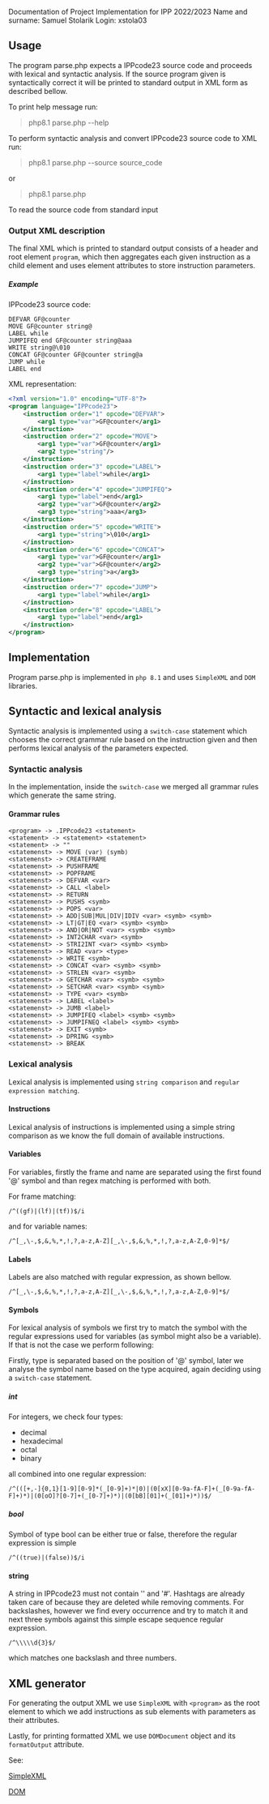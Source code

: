 Documentation of Project Implementation for IPP 2022/2023
Name and surname: Samuel Stolarik
Login: xstola03

## Usage

The program parse.php expects a IPPcode23 source code and proceeds with lexical and syntactic analysis. 
If the source program given is syntactically correct it will be printed to standard output in XML form as described bellow.

To print help message run:
> php8.1 parse.php --help

To perform syntactic analysis and convert IPPcode23 source code to XML run:
> php8.1 parse.php --source source_code

or
> php8.1 parse.php

To read the source code from standard input

### Output XML description

The final XML which is printed to standard output consists of a header and root element `program`, 
which then aggregates each given instruction as a child element and uses element attributes to store
instruction parameters.

##### Example

IPPcode23 source code:
```
DEFVAR GF@counter
MOVE GF@counter string@
LABEL while
JUMPIFEQ end GF@counter string@aaa
WRITE string@\010
CONCAT GF@counter GF@counter string@a
JUMP while
LABEL end
```

XML representation:
```xml
<?xml version="1.0" encoding="UTF-8"?>
<program language="IPPcode23">
    <instruction order="1" opcode="DEFVAR">
        <arg1 type="var">GF@counter</arg1>
    </instruction>
    <instruction order="2" opcode="MOVE">
        <arg1 type="var">GF@counter</arg1>
        <arg2 type="string"/>
    </instruction>
    <instruction order="3" opcode="LABEL">
        <arg1 type="label">while</arg1>
    </instruction>
    <instruction order="4" opcode="JUMPIFEQ">
        <arg1 type="label">end</arg1>
        <arg2 type="var">GF@counter</arg2>
        <arg3 type="string">aaa</arg3>
    </instruction>
    <instruction order="5" opcode="WRITE">
        <arg1 type="string">\010</arg1>
    </instruction>
    <instruction order="6" opcode="CONCAT">
        <arg1 type="var">GF@counter</arg1>
        <arg2 type="var">GF@counter</arg2>
        <arg3 type="string">a</arg3>
    </instruction>
    <instruction order="7" opcode="JUMP">
        <arg1 type="label">while</arg1>
    </instruction>
    <instruction order="8" opcode="LABEL">
        <arg1 type="label">end</arg1>
    </instruction>
</program>
```

## Implementation

Program parse.php is implemented in `php 8.1` and uses `SimpleXML` and `DOM` libraries.

## Syntactic and lexical analysis

Syntactic analysis is implemented using a `switch-case` statement which chooses the correct grammar rule based on the instruction given and then performs lexical analysis of the parameters expected.

### Syntactic analysis
In the implementation, inside the `switch-case` we merged all grammar rules which generate the same string.

[//]: # (Next part is taken from the assignment. However, in my opinion it makes sense to state the grammar rules in the documentation)
#### Grammar rules
`<program> -> .IPPcode23 <statement>`\
`<statement> -> <statement> <statement>`\
`<statement> -> ""`\
`<statemenst> -> MOVE ⟨var⟩ ⟨symb⟩`\
`<statemenst> -> CREATEFRAME`\
`<statemenst> -> PUSHFRAME`\
`<statemenst> -> POPFRAME`\
`<statemenst> -> DEFVAR <var>`\
`<statemenst> -> CALL <label>`\
`<statemenst> -> RETURN`\
`<statemenst> -> PUSHS <symb>`\
`<statemenst> -> POPS <var>`\
`<statemenst> -> ADD|SUB|MUL|DIV|IDIV <var> <symb> <symb>`\
`<statemenst> -> LT|GT|EQ <var> <symb> <symb>`\
`<statemenst> -> AND|OR|NOT <var> <symb> <symb>`\
`<statemenst> -> INT2CHAR <var> <symb>`\
`<statemenst> -> STRI2INT <var> <symb> <symb>`\
`<statemenst> -> READ <var> <type>`\
`<statemenst> -> WRITE <symb>`\
`<statemenst> -> CONCAT <var> <symb> <symb>`\
`<statemenst> -> STRLEN <var> <symb>`\
`<statemenst> -> GETCHAR <var> <symb> <symb>`\
`<statemenst> -> SETCHAR <var> <symb> <symb>`\
`<statemenst> -> TYPE <var> <symb>`\
`<statemenst> -> LABEL <label>`\
`<statemenst> -> JUMB <label>`\
`<statemenst> -> JUMPIFEQ <label> <symb> <symb>`\
`<statemenst> -> JUMPIFNEQ <label> <symb> <symb>`\
`<statemenst> -> EXIT <symb>`\
`<statemenst> -> DPRING <symb>`\
`<statemenst> -> BREAK`

### Lexical analysis

Lexical analysis is implemented using `string comparison` and `regular expression matching`.

#### Instructions
Lexical analysis of instructions is implemented using a simple string comparison as we know the full domain of available instructions.

#### Variables
For variables, firstly the frame and name are separated using the first found '@' symbol and than regex matching is performed with both.

For frame matching:
```regexp
/^((gf)|(lf)|(tf))$/i
```
and for variable names:
```regexp
/^[_,\-,$,&,%,*,!,?,a-z,A-Z][_,\-,$,&,%,*,!,?,a-z,A-Z,0-9]*$/
```

#### Labels
Labels are also matched with regular expression, as shown bellow.
```regexp
/^[_,\-,$,&,%,*,!,?,a-z,A-Z][_,\-,$,&,%,*,!,?,a-z,A-Z,0-9]*$/
```

#### Symbols

For lexical analysis of symbols we first try to match the symbol with the regular expressions used for variables (as symbol might also be a variable). If that is not the case we perform following:

Firstly, type is separated based on the position of '@' symbol, later we analyse the symbol name based on the type acquired, again deciding using a `switch-case` statement.

##### int
For integers, we check four types:
* decimal
* hexadecimal
* octal
* binary

all combined into one regular expression:
```regexp
/^(([+,-]{0,1}[1-9][0-9]*(_[0-9]+)*|0)|(0[xX][0-9a-fA-F]+(_[0-9a-fA-F]+)*)|(0[oO]?[0-7]+(_[0-7]+)*)|(0[bB][01]+(_[01]+)*))$/
```

##### bool
Symbol of type bool can be either true or false, therefore the regular expression is simple
```regexp
/^((true)|(false))$/i
```

#### string
A string in IPPcode23 must not contain '\' and '#'. Hashtags are already taken care of because they are deleted while removing comments. For backslashes, however we find every occurrence and try to match it and next three symbols against this simple escape sequence regular expression.
```regexp
/^\\\\\d{3}$/
```
which matches one backslash and three numbers.

## XML generator

For generating the output XML we use `SimpleXML` with `<program>` as the root element to which we add instructions as sub elements with parameters as their attributes.

Lastly, for printing formatted XML we use `DOMDocument` object and its `formatOutput` attribute.

See:

[SimpleXML](https://www.php.net/manual/en/book.simplexml.php)

[DOM](https://www.php.net/manual/en/book.dom.php)
